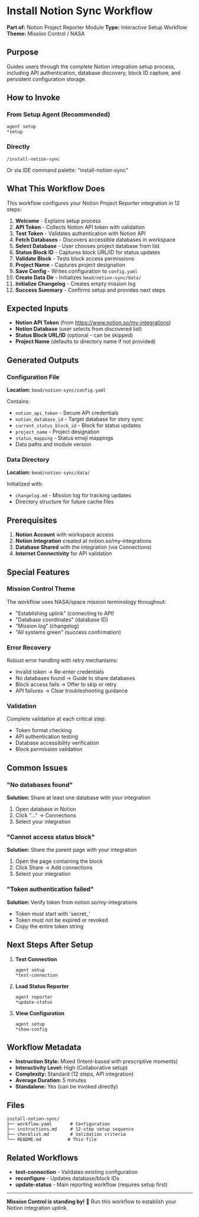 # Install Notion Sync Workflow

**Part of:** Notion Project Reporter Module
**Type:** Interactive Setup Workflow
**Theme:** Mission Control / NASA

## Purpose

Guides users through the complete Notion integration setup process, including API authentication, database discovery, block ID capture, and persistent configuration storage.

## How to Invoke

### From Setup Agent (Recommended)
```
agent setup
*setup
```

### Directly
```
/install-notion-sync
```

Or via IDE command palette: "install-notion-sync"

## What This Workflow Does

This workflow configures your Notion Project Reporter integration in 12 steps:

1. **Welcome** - Explains setup process
2. **API Token** - Collects Notion API token with validation
3. **Test Token** - Validates authentication with Notion API
4. **Fetch Databases** - Discovers accessible databases in workspace
5. **Select Database** - User chooses project database from list
6. **Status Block ID** - Captures block URL/ID for status updates
7. **Validate Block** - Tests block access permissions
8. **Project Name** - Captures project designation
9. **Save Config** - Writes configuration to `config.yaml`
10. **Create Data Dir** - Initializes `bmad/notion-sync/data/`
11. **Initialize Changelog** - Creates empty mission log
12. **Success Summary** - Confirms setup and provides next steps

## Expected Inputs

- **Notion API Token** (from https://www.notion.so/my-integrations)
- **Notion Database** (user selects from discovered list)
- **Status Block URL/ID** (optional - can be skipped)
- **Project Name** (defaults to directory name if not provided)

## Generated Outputs

### Configuration File
**Location:** `bmad/notion-sync/config.yaml`

Contains:
- `notion_api_token` - Secure API credentials
- `notion_database_id` - Target database for story sync
- `current_status_block_id` - Block for status updates
- `project_name` - Project designation
- `status_mapping` - Status emoji mappings
- Data paths and module version

### Data Directory
**Location:** `bmad/notion-sync/data/`

Initialized with:
- `changelog.md` - Mission log for tracking updates
- Directory structure for future cache files

## Prerequisites

1. **Notion Account** with workspace access
2. **Notion Integration** created at notion.so/my-integrations
3. **Database Shared** with the integration (via Connections)
4. **Internet Connectivity** for API validation

## Special Features

### Mission Control Theme
The workflow uses NASA/space mission terminology throughout:
- "Establishing uplink" (connecting to API)
- "Database coordinates" (database ID)
- "Mission log" (changelog)
- "All systems green" (success confirmation)

### Error Recovery
Robust error handling with retry mechanisms:
- Invalid token → Re-enter credentials
- No databases found → Guide to share databases
- Block access fails → Offer to skip or retry
- API failures → Clear troubleshooting guidance

### Validation
Complete validation at each critical step:
- Token format checking
- API authentication testing
- Database accessibility verification
- Block permission validation

## Common Issues

### "No databases found"
**Solution:** Share at least one database with your integration
1. Open database in Notion
2. Click "..." → Connections
3. Select your integration

### "Cannot access status block"
**Solution:** Share the parent page with your integration
1. Open the page containing the block
2. Click Share → Add connections
3. Select your integration

### "Token authentication failed"
**Solution:** Verify token from notion.so/my-integrations
- Token must start with 'secret_'
- Token must not be expired or revoked
- Copy the entire token string

## Next Steps After Setup

1. **Test Connection**
   ```
   agent setup
   *test-connection
   ```

2. **Load Status Reporter**
   ```
   agent reporter
   *update-status
   ```

3. **View Configuration**
   ```
   agent setup
   *show-config
   ```

## Workflow Metadata

- **Instruction Style:** Mixed (Intent-based with prescriptive moments)
- **Interactivity Level:** High (Collaborative setup)
- **Complexity:** Standard (12 steps, API integration)
- **Average Duration:** 5 minutes
- **Standalone:** Yes (can be invoked directly)

## Files

```
install-notion-sync/
├── workflow.yaml       # Configuration
├── instructions.md     # 12-step setup sequence
├── checklist.md        # Validation criteria
└── README.md          # This file
```

## Related Workflows

- **test-connection** - Validates existing configuration
- **reconfigure** - Updates database/block IDs
- **update-status** - Main reporting workflow (requires setup first)

---

**Mission Control is standing by!** 🚀 Run this workflow to establish your Notion integration uplink.
